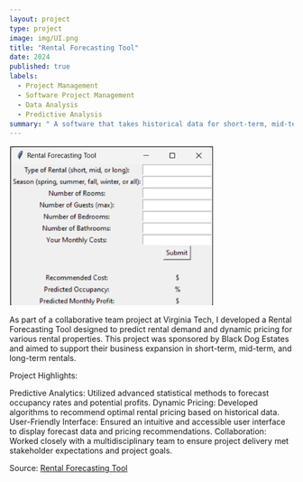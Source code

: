 ```yaml
---
layout: project
type: project
image: img/UI.png
title: "Rental Forecasting Tool"
date: 2024
published: true
labels:
  - Project Management
  - Software Project Management
  - Data Analysis
  - Predictive Analysis
summary: " A software that takes historical data for short-term, mid-term, and long-term housing rentals and forecasts projected occupancy rates and potential profit for each rental option as well as recommend dynamic pricing."
---
```


<img class="img-fluid" src="../img/UI.png">

As part of a collaborative team project at Virginia Tech, I developed a Rental Forecasting Tool designed to predict rental demand and dynamic pricing for various rental properties. This project was sponsored by Black Dog Estates and aimed to support their business expansion in short-term, mid-term, and long-term rentals.

Project Highlights:

Predictive Analytics:     Utilized advanced statistical methods to forecast occupancy rates and potential profits.
Dynamic Pricing:          Developed algorithms to recommend optimal rental pricing based on historical data.
User-Friendly Interface:  Ensured an intuitive and accessible user interface to display forecast data and pricing recommendations.
Collaboration:            Worked closely with a multidisciplinary team to ensure project delivery met stakeholder expectations and project goals.

Source: <a href="rentalforecast.pdf">Rental Forecasting Tool</a>
